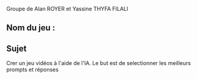 Groupe de Alan ROYER et Yassine THYFA FILALI

## Nom du jeu : 

 
## Sujet
 
Crer un jeu vidéos à l'aide de l'IA. Le but est de selectionner les meilleurs prompts et réponses

